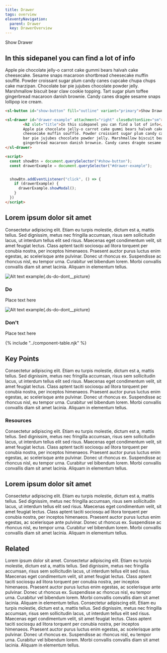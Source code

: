 ```yaml
---
title: Drawer
tags: overview
eleventyNavigation:
  parent: Drawer
  key: DrawerOverview
---
```

<section>

<div class="ds-example">
<sl-button id="show-button" fill="outline" variant="primary">Show Drawer</sl-button>
<sl-drawer id="drawer-example" attachment="right" closeButtonSize="md"><h2 slot="title">In this sidepanel you can find a lot of info</h2>
Apple pie chocolate jelly-o carrot cake gummi bears halvah cake cheesecake. Sesame snaps macaroon shortbread
cheesecake muffin soufflé. Powder croissant sugar plum candy canes cupcake chupa chups cake marzipan. Chocolate
bar pie jujubes chocolate powder jelly. Marshmallow biscuit bear claw cookie topping. Tart sugar plum toffee
gingerbread macaroon danish brownie. Candy canes dragée sesame snaps lollipop ice cream.
</sl-drawer>

</div>

<div class="ds-code">

```html
<sl-button id="show-button" fill="outline" variant="primary">Show Drawer</sl-button>

<sl-drawer id="drawer-example" attachment="right" closeButtonSize="sm">
        <h2 slot="title">In this sidepanel you can find a lot of info</h2>
        Apple pie chocolate jelly-o carrot cake gummi bears halvah cake cheesecake. Sesame snaps macaroon shortbread
        cheesecake muffin soufflé. Powder croissant sugar plum candy canes cupcake chupa chups cake marzipan. Chocolate
        bar pie jujubes chocolate powder jelly. Marshmallow biscuit bear claw cookie topping. Tart sugar plum toffee
        gingerbread macaroon danish brownie. Candy canes dragée sesame snaps lollipop ice cream.
</sl-drawer>

<script>
  const showBtn = document.querySelector("#show-button");
  const drawerExample = document.querySelector("#drawer-example");


  showBtn.addEventListener("click", () => {
    if (drawerExample) {
      drawerExample.showModal();
    }
  })
</script>
```

</div>

</section>

<section>

## Lorem ipsum dolor sit amet
Consectetur adipiscing elit. Etiam eu turpis molestie, dictum est a, mattis tellus. Sed dignissim, metus nec fringilla accumsan, risus sem sollicitudin lacus, ut interdum tellus elit sed risus. Maecenas eget condimentum velit, sit amet feugiat lectus. Class aptent taciti sociosqu ad litora torquent per conubia nostra, per inceptos himenaeos. Praesent auctor purus luctus enim egestas, ac scelerisque ante pulvinar. Donec ut rhoncus ex. Suspendisse ac rhoncus nisl, eu tempor urna. Curabitur vel bibendum lorem. Morbi convallis convallis diam sit amet lacinia. Aliquam in elementum tellus.

<div class=ds-do-dont>

<div class="ds-success">

![Alt text example](/assets/images/example-do.svg "do picture"){.ds-do-dont__picture}

<div class="ds-success__content">

### Do
  
Place text here

</div>

</div>


<div class="ds-danger">

![Alt text example](/assets/images/example-dont.svg "don't picture"){.ds-do-dont__picture}

<div class="ds-danger__content">

### Don't
  
Place text here

</div>

</div>

</div>

</section>

{% include "../component-table.njk" %}

<section>

## Key Points
Consectetur adipiscing elit. Etiam eu turpis molestie, dictum est a, mattis tellus. Sed dignissim, metus nec fringilla accumsan, risus sem sollicitudin lacus, ut interdum tellus elit sed risus. Maecenas eget condimentum velit, sit amet feugiat lectus. Class aptent taciti sociosqu ad litora torquent per conubia nostra, per inceptos himenaeos. Praesent auctor purus luctus enim egestas, ac scelerisque ante pulvinar. Donec ut rhoncus ex. Suspendisse ac rhoncus nisl, eu tempor urna. Curabitur vel bibendum lorem. Morbi convallis convallis diam sit amet lacinia. Aliquam in elementum tellus.

### Resources
Consectetur adipiscing elit. Etiam eu turpis molestie, dictum est a, mattis tellus. Sed dignissim, metus nec fringilla accumsan, risus sem sollicitudin lacus, ut interdum tellus elit sed risus. Maecenas eget condimentum velit, sit amet feugiat lectus. Class aptent taciti sociosqu ad litora torquent per conubia nostra, per inceptos himenaeos. Praesent auctor purus luctus enim egestas, ac scelerisque ante pulvinar. Donec ut rhoncus ex. Suspendisse ac rhoncus nisl, eu tempor urna. Curabitur vel bibendum lorem. Morbi convallis convallis diam sit amet lacinia. Aliquam in elementum tellus.

</section>

<section>

## Lorem ipsum dolor sit amet
Consectetur adipiscing elit. Etiam eu turpis molestie, dictum est a, mattis tellus. Sed dignissim, metus nec fringilla accumsan, risus sem sollicitudin lacus, ut interdum tellus elit sed risus. Maecenas eget condimentum velit, sit amet feugiat lectus. Class aptent taciti sociosqu ad litora torquent per conubia nostra, per inceptos himenaeos. Praesent auctor purus luctus enim egestas, ac scelerisque ante pulvinar. Donec ut rhoncus ex. Suspendisse ac rhoncus nisl, eu tempor urna. Curabitur vel bibendum lorem. Morbi convallis convallis diam sit amet lacinia. Aliquam in elementum tellus.

</section>

<section>

## Related
Lorem ipsum dolor sit amet. Consectetur adipiscing elit. Etiam eu turpis molestie, dictum est a, mattis tellus. Sed dignissim, metus nec fringilla accumsan, risus sem sollicitudin lacus, ut interdum tellus elit sed risus. Maecenas eget condimentum velit, sit amet feugiat lectus. Class aptent taciti sociosqu ad litora torquent per conubia nostra, per inceptos himenaeos. Praesent auctor purus luctus enim egestas, ac scelerisque ante pulvinar. Donec ut rhoncus ex. Suspendisse ac rhoncus nisl, eu tempor urna. Curabitur vel bibendum lorem. Morbi convallis convallis diam sit amet lacinia. Aliquam in elementum tellus.
Consectetur adipiscing elit. Etiam eu turpis molestie, dictum est a, mattis tellus. Sed dignissim, metus nec fringilla accumsan, risus sem sollicitudin lacus, ut interdum tellus elit sed risus. Maecenas eget condimentum velit, sit amet feugiat lectus. Class aptent taciti sociosqu ad litora torquent per conubia nostra, per inceptos himenaeos. Praesent auctor purus luctus enim egestas, ac scelerisque ante pulvinar. Donec ut rhoncus ex. Suspendisse ac rhoncus nisl, eu tempor urna. Curabitur vel bibendum lorem. Morbi convallis convallis diam sit amet lacinia. Aliquam in elementum tellus.

</section>

<script>

const showBtn = document.querySelector("#show-button");
const drawerExample = document.querySelector("#drawer-example");


showBtn.addEventListener("click", () => {
    if (drawerExample) {
      drawerExample.showModal();
    }
  })

</script>